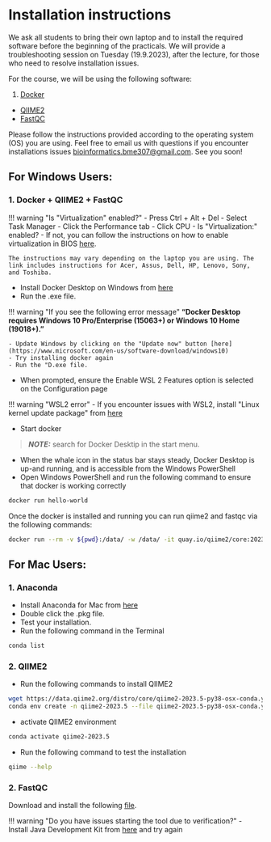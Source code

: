 # Installation instructions


We ask all students to bring their own laptop and to install the required software before the beginning of the practicals. We will provide a troubleshooting session on Tuesday (19.9.2023), after the lecture, for those who need to resolve installation issues.

For the course, we will be using the following software:

1. [Docker](https://www.docker.com/)
* [QIIME2](https://qiime2.org/) <!--  R to visually explore the sequencing data and to conduct statistical analysis -->
* [FastQC](https://www.bioinformatics.babraham.ac.uk/projects/fastqc/)
 
Please follow the instructions provided according to the operating system (OS) you are using. Feel free to email us with questions if you encounter installations issues bioinformatics.bme307@gmail.com. See you soon! 

## For Windows Users:

### 1. Docker + QIIME2 + FastQC

!!! warning "Is "Virtualization" enabled?"
    - Press Ctrl + Alt + Del
    - Select Task Manager
    - Click the Performance tab
    - Click CPU
    - Is "Virtualization:" enabled? 
    - If not, you can follow the instructions on how to enable virtualization in BIOS [here](https://2nwiki.2n.cz/pages/viewpage.action?pageId=75202968). 
    
    The instructions may vary depending on the laptop you are using. The link includes instructions for Acer, Assus, Dell, HP, Lenovo, Sony, and Toshiba.


 - Install Docker Desktop on Windows from [here](https://docs.docker.com/desktop/install/windows-install/)
 - Run the .exe file. 

!!! warning "If you see the following error message"
    **“Docker Desktop requires Windows 10 Pro/Enterprise (15063+) or Windows 10 Home (19018+).”**
    
    - Update Windows by clicking on the "Update now" button [here](https://www.microsoft.com/en-us/software-download/windows10) 
    - Try installing docker again
    - Run the "D.exe file. 

- When prompted, ensure the Enable WSL 2 Features option is selected on the Configuration page

!!! warning "WSL2 error"
    - If you encounter issues with WSL2, install "Linux kernel update package" from [here](https://wslstorestorage.blob.core.windows.net/wslblob/wsl_update_x64.msi)

-   Start docker 
> **_NOTE:_** search for Docker Desktip in the start menu. 

-   When the whale icon in the status bar stays steady, Docker Desktop is up-and running, and is accessible from the Windows PowerShell
-   Open Windows PowerShell and run the following command to ensure that docker is working correctly

```bash
docker run hello-world
```

Once the docker is installed and running you can run qiime2 and fastqc via the following commands: 

```bash
docker run --rm -v ${pwd}:/data/ -w /data/ -it quay.io/qiime2/core:2023.5
```


## For Mac Users:

### 1. Anaconda
 
- Install Anaconda for Mac from [here](https://repo.anaconda.com/archive/Anaconda3-2023.07-2-MacOSX-x86_64.pkg)
- Double click the .pkg file.
- Test your installation. 
- Run the following command in the Terminal 

```bash
conda list
```

### 2. QIIME2 

- Run the following commands to install QIIME2

```bash
wget https://data.qiime2.org/distro/core/qiime2-2023.5-py38-osx-conda.yml
conda env create -n qiime2-2023.5 --file qiime2-2023.5-py38-osx-conda.yml
```
- activate QIIME2 environment

```bash
conda activate qiime2-2023.5
```

<!-- ```bash
docker  pull  quay.io/qiime2/core:2023.5
``` -->

- Run the following command to test the installation

```bash
qiime --help
```

### 2. FastQC

Download and install the following [file](https://www.bioinformatics.babraham.ac.uk/projects/fastqc/fastqc_v0.12.1.dmg). 

!!! warning "Do you have issues starting the tool due to verification?"
    - Install Java Development Kit from [here](https://www.oracle.com/java/technologies/downloads/#jdk21-mac) and try again




<!-- ### 2. R and RStudio
-   [Download R for Windows here](http://cran.r-project.org/bin/windows/base/release.htm)
-   Run the .exe file that was downloaded in the step above.
-   [Download RStudio for Windows here](https://download1.rstudio.org/desktop/windows/RStudio-1.4.1717.exe)
-   Double click the file to install it
Once R and RStudio are installed, open RStudio to make sure that you do not get any error messages. 


$ docker run --rm presut/usearch usearch

  



-   If everything is running as it should, after some additional installations you will see the following output lines in the Terminal usearch v11.0.667_i86linux32, 4.0Gb RAM (13.0Gb total), 8 cores
    

(C) Copyright 2013-18 Robert C. Edgar, all rights reserved.

[https://drive5.com/usearch](https://drive5.com/usearch)

License: personal use only

## 2.  Homebrew

-   For MacOS Catalina, macOS Mojave, and MacOS Big Sur:
    

$ /bin/bash -c "$(curl -fsSL https://raw.githubusercontent.com/Homebrew/install/HEAD/install.sh)"

-   For macOS High Sierra, Sierra, El Capitan, and earlier:
    

  

$ /usr/bin/ruby -e "$(curl -fsSL [https://raw.githubusercontent.com/Homebrew/install/master/install)](https://raw.githubusercontent.com/Homebrew/install/master/install)"
- For any further installations, type:
$ brew install “name of software”

Eg: Typing the following command will install R on your laptop.

$ brew install R


## 3.  R and RStudio

-   Go to [CRAN](http://cran.r-project.org/) and click on Download R for (Mac) OS X OR copy and paste the following link on your browser: [https://cran.r-project.org/](https://cran.r-project.org/)
    
-   Select the .pkg file for the version of OS X that you have and the file will be download.
    
-   Double click on the file that was downloaded and R will be installed.
    
-   [Download R-Studio for Mac here](https://download1.rstudio.org/desktop/macos/RStudio-1.4.1717.dmg)
    

OR copy and paste the following link on your browser:

[https://rstudio.com/products/rstudio/download/#download](https://rstudio.com/products/rstudio/download/#download)

-   Once it is downloaded, double click the file to install it.
    

Once R and RStudio are installed, open RStudio to make sure it works and you do not get any error messages.  

$ ## For Linux Users:

  
--> 
